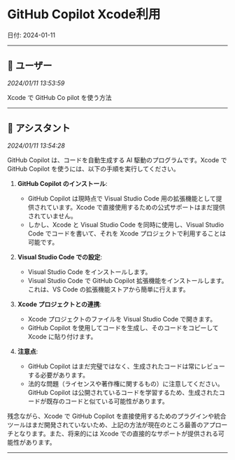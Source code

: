 # GitHub Copilot Xcode利用

日付: 2024-01-11

---

## 👤 ユーザー
*2024/01/11 13:53:59*

Xcode で GitHub Co pilot を使う方法

---

## 🤖 アシスタント
*2024/01/11 13:54:28*

GitHub Copilot は、コードを自動生成する AI 駆動のプログラムです。Xcode で GitHub Copilot を使うには、以下の手順を実行してください。

1. **GitHub Copilot のインストール**:
   - GitHub Copilot は現時点で Visual Studio Code 用の拡張機能として提供されています。Xcode で直接使用するための公式サポートはまだ提供されていません。
   - しかし、Xcode と Visual Studio Code を同時に使用し、Visual Studio Code でコードを書いて、それを Xcode プロジェクトで利用することは可能です。

2. **Visual Studio Code での設定**:
   - Visual Studio Code をインストールします。
   - Visual Studio Code で GitHub Copilot 拡張機能をインストールします。これは、VS Code の拡張機能ストアから簡単に行えます。

3. **Xcode プロジェクトとの連携**:
   - Xcode プロジェクトのファイルを Visual Studio Code で開きます。
   - GitHub Copilot を使用してコードを生成し、そのコードをコピーして Xcode に貼り付けます。

4. **注意点**:
   - GitHub Copilot はまだ完璧ではなく、生成されたコードは常にレビューする必要があります。
   - 法的な問題（ライセンスや著作権に関するもの）に注意してください。GitHub Copilot は公開されているコードを学習するため、生成されたコードが既存のコードと似ている可能性があります。

残念ながら、Xcode で GitHub Copilot を直接使用するためのプラグインや統合ツールはまだ開発されていないため、上記の方法が現在のところ最善のアプローチとなります。また、将来的には Xcode での直接的なサポートが提供される可能性があります。

---
